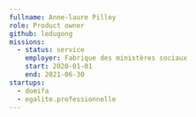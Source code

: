 ```yaml
---
fullname: Anne-laure Pilloy
role: Product owner
github: ledugong
missions:
  - status: service
    employer: Fabrique des ministères sociaux
    start: 2020-01-01
    end: 2021-06-30
startups:
  - domifa
  - egalite.professionnelle
---
```

